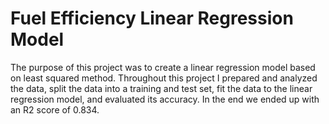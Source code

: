 # Fuel Efficiency Linear Regression Model 
The purpose of this project was to create a linear regression model based on least squared method. Throughout this project I prepared and analyzed the data, split the data into a training and test set, fit the data to the linear regression model, and evaluated its accuracy. In the end we ended up with an R2 score of 0.834.
